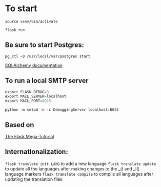 # To start

`source venv/bin/activate`

`flask run`

## Be sure to start Postgres:

 `pg_ctl -D /usr/local/var/postgres start`

[SQLAlchemy documentation](https://flask-sqlalchemy.palletsprojects.com/en/2.x/api/#flask_sqlalchemy.SQLAlchemy)

## To run a local SMTP server

```python
export FLASK_DEBUG=0
export MAIL_SERVER=localhost
export MAIL_PORT=8025
```

`python -m smtpd -n -c DebuggingServer localhost:8025`

## Based on

[The Flask Mega-Tutorial](https://blog.miguelgrinberg.com/post/the-flask-mega-tutorial-part-i-hello-world)

## Internationalization:
`flask translate init LANG` to add a new language
`flask translate update` to update all the languages after making changes to the _() and _l() language markers
`flask translate compile` to compile all languages after updating the translation files